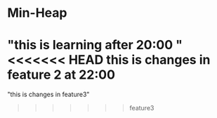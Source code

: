 # Min-Heap

"this is learning after 20:00 "
<br>
<<<<<<< HEAD
this is changes in feature 2 at 22:00
=======
"this is changes in feature3"
>>>>>>> feature3

